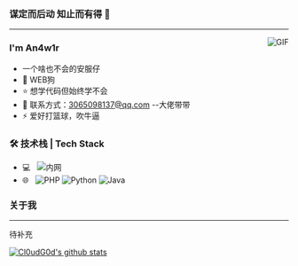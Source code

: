 ### 谋定而后动 知止而有得 🧐
---
<img align="right" alt="GIF" src="https://raw.githubusercontent.com/JoeyBling/JoeyBling/master/pic/pusheencode.gif" />

### I'm An4w1r

- 一个啥也不会的安服仔
- 🌱 WEB狗
- ⭐ 想学代码但始终学不会
- 💬 联系方式：3065098137@qq.com  --大佬带带
- ⚡ 爱好打篮球，吹牛逼


### 🛠 技术栈 | Tech Stack
- 💻 &#160; 
![内网](https://img.shields.io/badge/-Linux-333333?style=flat&logo=Linux&logoColor=FCC624)
- 🌐 &#160; ![PHP](https://img.shields.io/badge/-HTML5-333333?style=flat&logo=HTML5)
![Python](https://img.shields.io/badge/-Bootstrap-333333?style=flat&logo=bootstrap&logoColor=563D7C)
![Java](https://img.shields.io/badge/-聚合支付-333333?style=flat&logo=payoneer&logoColor=FF4800)


### 关于我
---
待补充

[![Cl0udG0d's github stats](https://github-readme-stats.vercel.app/api?username=An4w1r)](https://github.com/anuraghazra/github-readme-stats)
